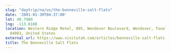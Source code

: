 ```yaml
---
slug: "daytrip/na/us/the-bonneville-salt-flats"
date: '2001-01-30T04:37:00'
lat: 40.7980
lng: -113.8108
location: Western Ridge Motel, 895, Wendover Boulevard, Wendover, Tooele County, Utah,
  84083, United States
external_url: https://www.visitutah.com/articles/bonneville-salt-flats-planning-guide
title: The Bonneville Salt Flats
---
```



